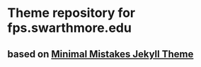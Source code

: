 # Theme repository for fps.swarthmore.edu

## based on [Minimal Mistakes Jekyll Theme](https://mmistakes.github.io/minimal-mistakes/)
